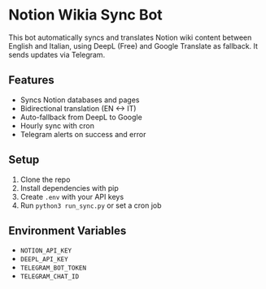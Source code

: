 # Notion Wikia Sync Bot

This bot automatically syncs and translates Notion wiki content between English and Italian, using DeepL (Free) and Google Translate as fallback. It sends updates via Telegram.

## Features
- Syncs Notion databases and pages
- Bidirectional translation (EN <-> IT)
- Auto-fallback from DeepL to Google
- Hourly sync with cron
- Telegram alerts on success and error

## Setup
1. Clone the repo
2. Install dependencies with pip
3. Create `.env` with your API keys
4. Run `python3 run_sync.py` or set a cron job

## Environment Variables
- `NOTION_API_KEY`
- `DEEPL_API_KEY`
- `TELEGRAM_BOT_TOKEN`
- `TELEGRAM_CHAT_ID`
